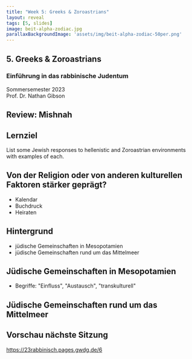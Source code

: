```yaml
---
title: "Week 5: Greeks & Zoroastrians"
layout: reveal
tags: [5, slides]
image: beit-alpha-zodiac.jpg
parallaxBackgroundImage: 'assets/img/beit-alpha-zodiac-50per.png'
---
```


## 5. Greeks & Zoroastrians

### Einführung in das rabbinische Judentum

Sommersemester 2023  
Prof. Dr. Nathan Gibson

<!-- ## Hook  -->

<!-- ## Sprechstunden

morgen 10-11h  
Sugar Cookies -->

## Review: Mishnah


## Lernziel

List some Jewish responses to hellenistic and Zoroastrian environments with examples of each.

## Von der Religion oder von anderen kulturellen Faktoren stärker geprägt?

- Kalendar
- Buchdruck
- Heiraten

## Hintergrund

- jüdische Gemeinschaften in Mesopotamien
- jüdische Gemeinschaften rund um das Mittelmeer

## Jüdische Gemeinschaften in Mesopotamien

- Begriffe: "Einfluss", "Austausch", "transkulturell"

## Jüdische Gemeinschaften rund um das Mittelmeer

## Vorschau nächste Sitzung

<https://23rabbinisch.pages.gwdg.de/6>